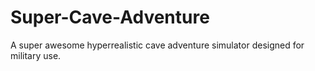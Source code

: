 Super-Cave-Adventure
====================
A super awesome hyperrealistic cave adventure simulator designed for military use.

